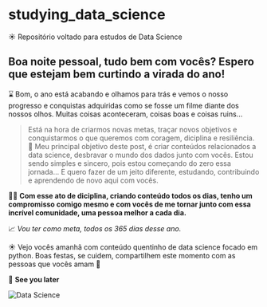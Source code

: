 # studying_data_science
:sunny: Repositório voltado para estudos de Data Science

## Boa noite pessoal, tudo bem com vocês? Espero que estejam bem curtindo a virada do ano!

:hourglass: Bom, o ano está acabando e olhamos para trás e vemos o nosso progresso e conquistas adquiridas como se fosse um filme diante dos nossos olhos. Muitas coisas aconteceram, coisas boas e coisas ruins...

>Está na hora de criarmos novas metas, traçar novos objetivos e conquistarmos o que queremos com coragem, diciplina e resiliência. 
:loudspeaker: Meu principal objetivo deste post, é criar conteúdos relacionados a data science, desbravar o mundo dos dados junto com vocês. Estou sendo simples e sincero, pois estou começando do zero essa jornada... E quero fazer de um jeito diferente, estudando, contribuindo e aprendendo de novo aqui com vocês.

:guardsman: **Com esse ato de diciplina, criando conteúdo todos os dias, tenho um compromisso comigo mesmo e com vocês de me tornar junto com essa incrível comunidade, uma pessoa melhor a cada dia.**

:chart_with_upwards_trend: _Vou ter como meta, todos os 365 dias desse ano._

:sunny: Vejo vocês amanhã com conteúdo quentinho de data science focado em python. Boas festas, se cuidem, compartilhem este momento com as pessoas que vocês amam :purple_heart:

:milky_way: **See you later**

![Data Science](https://media.licdn.com/dms/image/C4D12AQGD_su1k14bYA/article-cover_image-shrink_600_2000/0/1583217311227?e=2147483647&v=beta&t=s_7cvkGjyfNTp2x6mnsiPFUfbPhWyvnMIavE_na62bE)
